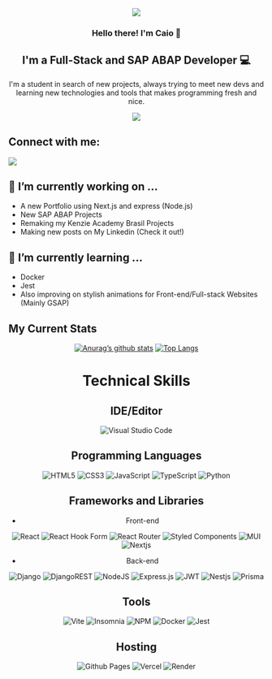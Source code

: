 <p align="center">
<img src="https://capsule-render.vercel.app/api?type=rounded&color=auto&height=300&section=header&text=Welcome!&fontSize=90" />

</p>




<h3 align="center">
Hello there! I'm Caio 👋
</h3>

<h2 align="center">
I'm a Full-Stack and SAP ABAP Developer 💻
</h2>
<p align="center">
I'm a student in search of new projects, always trying to meet new devs and learning new technologies and tools that makes programming fresh and nice.
</p>
<div align="center">
<img src="https://media3.giphy.com/media/GK6KacgGJZ4OgsgCAC/giphy.gif?cid=ecf05e470fsudqhb9fkcfr16srwaxjuhnkylz9714rjuy0zn&ep=v1_gifs_search&rid=giphy.gif&ct=g" />
</div>


## Connect with me:
<a href="https://www.linkedin.com/in/caiofragoso23/">
<img src="https://img.shields.io/badge/linkedin-%230077B5.svg?style=for-the-badge&logo=linkedin&logoColor=white" />
</a>



## 🔭 I’m currently working on ...
- A new Portfolio using Next.js and express (Node.js)
- New SAP ABAP Projects
- Remaking my Kenzie Academy Brasil Projects
- Making new posts on My Linkedin (Check it out!)


## 🌱 I’m currently learning ...
- Docker
- Jest
- Also improving on stylish animations for Front-end/Full-stack Websites (Mainly GSAP)

## My Current Stats
<div align="center">

[![Anurag’s github stats](https://github-readme-stats.vercel.app/api?username=CaioFragoso23)](https://github.com/CaioFragoso23)
[![Top Langs](https://github-readme-stats.vercel.app/api/top-langs/?username=CaioFragoso23&layout=compact)](https://github.com/CaioFragoso23)
</div>


<div align="center">

# Technical Skills

<h2>
IDE/Editor
</h2> 

![Visual Studio Code](https://img.shields.io/badge/Visual%20Studio%20Code-0078d7.svg?style=for-the-badge&logo=visual-studio-code&logoColor=white)

<h2>
Programming Languages
</h2> 

![HTML5](https://img.shields.io/badge/html5-%23E34F26.svg?style=for-the-badge&logo=html5&logoColor=white)
![CSS3](https://img.shields.io/badge/css3-%231572B6.svg?style=for-the-badge&logo=css3&logoColor=white)
![JavaScript](https://img.shields.io/badge/javascript-%23323330.svg?style=for-the-badge&logo=javascript&logoColor=%23F7DF1E)
![TypeScript](https://img.shields.io/badge/typescript-%23007ACC.svg?style=for-the-badge&logo=typescript&logoColor=white)
![Python](https://img.shields.io/badge/python-3670A0?style=for-the-badge&logo=python&logoColor=ffdd54)

<h2>Frameworks and Libraries</h2>

- Front-end

![React](https://img.shields.io/badge/react-%2320232a.svg?style=for-the-badge&logo=react&logoColor=%2361DAFB)
![React Hook Form](https://img.shields.io/badge/React%20Hook%20Form-%23EC5990.svg?style=for-the-badge&logo=reacthookform&logoColor=white)
![React Router](https://img.shields.io/badge/React_Router-CA4245?style=for-the-badge&logo=react-router&logoColor=white)
![Styled Components](https://img.shields.io/badge/styled--components-DB7093?style=for-the-badge&logo=styled-components&logoColor=white)
![MUI](https://img.shields.io/badge/MUI-%230081CB.svg?style=for-the-badge&logo=mui&logoColor=white)
![Nextjs](https://img.shields.io/badge/next%20js-000000?style=for-the-badge&logo=nextdotjs&logoColor=white)

- Back-end

![Django](https://img.shields.io/badge/django-%23092E20.svg?style=for-the-badge&logo=django&logoColor=white)
![DjangoREST](https://img.shields.io/badge/DJANGO-REST-ff1709?style=for-the-badge&logo=django&logoColor=white&color=ff1709&labelColor=gray)
![NodeJS](https://img.shields.io/badge/node.js-6DA55F?style=for-the-badge&logo=node.js&logoColor=white)
![Express.js](https://img.shields.io/badge/express.js-%23404d59.svg?style=for-the-badge&logo=express&logoColor=%2361DAFB)
![JWT](https://img.shields.io/badge/JWT-black?style=for-the-badge&logo=JSON%20web%20tokens)
![Nestjs](https://img.shields.io/badge/nestjs-E0234E?style=for-the-badge&logo=nestjs&logoColor=white)
![Prisma](https://img.shields.io/badge/Prisma-3982CE?style=for-the-badge&logo=Prisma&logoColor=white)


<h2>Tools</h2>

![Vite](https://img.shields.io/badge/vite-%23646CFF.svg?style=for-the-badge&logo=vite&logoColor=white)
![Insomnia](https://img.shields.io/badge/Insomnia-black?style=for-the-badge&logo=insomnia&logoColor=5849BE)
![NPM](https://img.shields.io/badge/NPM-%23CB3837.svg?style=for-the-badge&logo=npm&logoColor=white)
![Docker](https://img.shields.io/badge/Docker-2CA5E0?style=for-the-badge&logo=docker&logoColor=white)
![Jest](https://img.shields.io/badge/Jest-C21325?style=for-the-badge&logo=jest&logoColor=white)

<h2>Hosting</h2> 

![Github Pages](https://img.shields.io/badge/github%20pages-121013?style=for-the-badge&logo=github&logoColor=white)
![Vercel](https://img.shields.io/badge/vercel-%23000000.svg?style=for-the-badge&logo=vercel&logoColor=white)
![Render](https://img.shields.io/badge/Render-%46E3B7.svg?style=for-the-badge&logo=render&logoColor=white)
</div>
<!--
**CaioFragoso23/CaioFragoso23** is a ✨ _special_ ✨ repository because its `README.md` (this file) appears on your GitHub profile.

Here are some ideas to get you started:

- 🔭 I’m currently working on ...
- 🌱 I’m currently learning ...
- 👯 I’m looking to collaborate on ...
- 🤔 I’m looking for help with ...
- 💬 Ask me about ...
- 📫 How to reach me: ...
- 😄 Pronouns: ...
- ⚡ Fun fact: ...
-->
